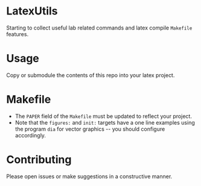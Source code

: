# LatexUtils

Starting to collect useful lab related commands and latex compile `Makefile` features.  

# Usage

Copy or submodule the contents of this repo into your latex project.  

# Makefile

- The `PAPER` field of the `Makefile` must be updated to reflect your project.  
- Note that the `figures:` and `init:` targets have a one line examples using the program `dia` for vector graphics -- you should configure accordingly.

# Contributing

Please open issues or make suggestions in a constructive manner.
